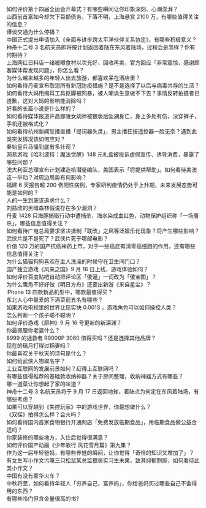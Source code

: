 如何评价第十四届全运会开幕式？有哪些瞬间让你印象深刻、心潮澎湃？  
山西前首富如今却欠下巨额债务，下落不明，上海悬赏 2100 万，有哪些值得关注的信息？  
谭谈交通为什么停播？  
中国正式提出申请加入《全面与进步跨太平洋伙伴关系协定》，有哪些积极意义？  
神舟十二号 3 名航天员即将按计划返回着陆在东风着陆场，过程会是怎样？你有何期待？  
上海网红日料店一绪被曝食材以次充好、回收再卖，官方回应「非常震惊，感谢顾客媒体帮发现问题」，你怎么看？  
为什么越来越多的年轻人出去旅游，都喜欢呆在酒店里？  
如何看待丹麦宣布取消所有新冠防疫措施？是不是选择了以后与病毒共存的生活？  
如何看待大妈用掏耳工具抠脚被网暴，被人嘲讽生意做不下去？事情反转拍摄者已道歉，这对大妈的影响能消除吗？  
好看的长篇小说是什么样的？  
如何看待媒体报道许昌鄢陵女幼师被猥亵后坠湖身亡，身上多处有伤，没穿裤子，手机还被格式化？  
如何看待杭州新闻联播直播「提词器失灵」，男主播狂按遥控器一脸无奈？遇到此类突发情况该如何应对？  
秦始皇兵马俑到底有多壮观？  
网易游戏《哈利波特：魔法觉醒》148 元礼盒被投诉虚假宣传、诱导消费，暴露了哪些问题？  
澳大利亚总理宣布计划建造核潜艇编队，美国表示「将提供帮助」。如何看待美澳这一举动？对周边局势有何影响？  
福建 6 天报告超 200 例阳性病例，专家研判疫情仍处于上升期，未来发展态势可能是如何的？  
人的一生到底该追求什么？  
刘慈欣的黑暗森林假说存在多少漏洞？  
丹麦 1428 只海豚捕猎行动中遭捕杀，海水染成血红色，动物保护组织称「一场屠杀」，哪些信息值得关注？  
如何看待广电总局要求坚决抵制「耽改」之风等泛娱乐化现象？将产生哪些影响？  
武侠片是不是死了？武侠片死于哪部电影？  
价值 120 万的国产抗癌神药上市，对于一些癌症有清零癌细胞的作用，还有哪些信息值得关注？  
为什么猫猫狗狗喜欢在主人洗澡的时候守在卫生间门口？  
国产独立游戏《风来之国》9 月 16 日上线，游戏体验如何？  
如何评价百度贴吧自动把评论区「傻逼」一词改为「傻宝图」？  
为什么鹰角不好好做《明日方舟》还要出新游《来自星尘》？  
iPhone 13 四款新品机型中，哪款最值得买？  
东北人心中最爱的下酒菜前五名有哪些？  
如果游戏电视里的世界比现实快 0.001S ，游戏角色可以如何操控人类？  
怎么判断一个孩子聪不聪明？  
如何评价游戏《原神》9 月 16 号更新的新深渊？  
你最佩服你老婆什么？  
8999 的拯救者 R9000P 3060 值得买吗？还是选择其他品牌？  
现在的璃月打得过稻妻吗？  
你最喜欢关于秋天的诗句是什么？  
如何给武侠人物取名字？  
工业互联网的发展前景如何？赶得上互联网吗？  
有哪些值得推荐的基础款收纳神器？关于房间整理，收纳神器方式有哪些？  
哪一道菜让你想起了家的味道？  
神舟十二号 3 名航天员将于 9 月 17 日返回地球，着陆点为何定在东风着陆场，有哪些考虑？  
如果可以穿越到《失控玩家》中的游戏世界，你最想做什么？  
《双探》拍得怎么样？会火吗？  
如何看待国内首家食物银行开通网店「免费发放临期食品」，用临期食品做公益合适吗？  
你家装修的哪些地方，入住后觉得很满意？  
如何评价国产动画《少年歌行 风花雪月篇》第九集？  
作为这一届年轻爸妈，有哪些养娃的瞬间，让你觉得「奇怪的知识又增加了」？  
有女生写小作文污蔑三只松鼠某总监猥亵实习生未果，致其抑郁割腕，如何看待此类小作文？  
中国有没有豪华火车？  
中秋将至，如何看待年轻人「穷养自己，富养妈」，你给爸妈买过哪些自己不舍得用的东西？  
有哪些冷门但含金量很高的书?  
